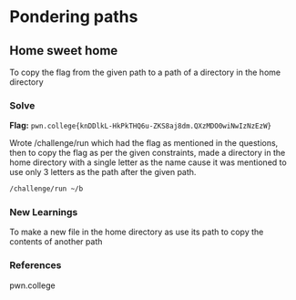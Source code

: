 # Pondering paths

## Home sweet home
To copy the flag from the given path to a path of a directory in the home directory

### Solve
**Flag:** `pwn.college{knDDlkL-HkPkTHQ6u-ZKS8aj8dm.QXzMDO0wiNwIzNzEzW}`

Wrote /challenge/run which had the flag as mentioned in the questions, then to copy the flag as per the given constraints, made a directory in the home directory with a single letter as the name cause it was mentioned to use only 3 letters as the path after the given path.


```bash
/challenge/run ~/b
```

### New Learnings
To make a new file in the home directory as use its path to copy the contents of another path

### References 
pwn.college
